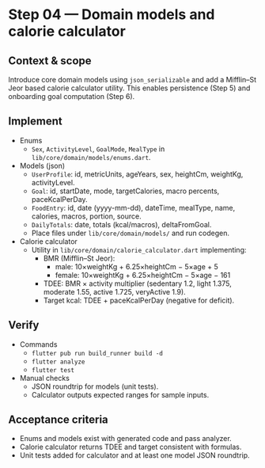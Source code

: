 # Step 04 — Domain models and calorie calculator

## Context & scope
Introduce core domain models using `json_serializable` and add a Mifflin–St Jeor based calorie calculator utility. This enables persistence (Step 5) and onboarding goal computation (Step 6).

## Implement
- Enums
  - `Sex`, `ActivityLevel`, `GoalMode`, `MealType` in `lib/core/domain/models/enums.dart`.
- Models (json)
  - `UserProfile`: id, metricUnits, ageYears, sex, heightCm, weightKg, activityLevel.
  - `Goal`: id, startDate, mode, targetCalories, macro percents, paceKcalPerDay.
  - `FoodEntry`: id, date (yyyy-mm-dd), dateTime, mealType, name, calories, macros, portion, source.
  - `DailyTotals`: date, totals (kcal/macros), deltaFromGoal.
  - Place files under `lib/core/domain/models/` and run codegen.
- Calorie calculator
  - Utility in `lib/core/domain/calorie_calculator.dart` implementing:
    - BMR (Mifflin–St Jeor):
      - male: 10×weightKg + 6.25×heightCm − 5×age + 5
      - female: 10×weightKg + 6.25×heightCm − 5×age − 161
    - TDEE: BMR × activity multiplier (sedentary 1.2, light 1.375, moderate 1.55, active 1.725, veryActive 1.9).
    - Target kcal: TDEE + paceKcalPerDay (negative for deficit).

## Verify
- Commands
  - `flutter pub run build_runner build -d`
  - `flutter analyze`
  - `flutter test`
- Manual checks
  - JSON roundtrip for models (unit tests).
  - Calculator outputs expected ranges for sample inputs.

## Acceptance criteria
- Enums and models exist with generated code and pass analyzer.
- Calorie calculator returns TDEE and target consistent with formulas.
- Unit tests added for calculator and at least one model JSON roundtrip.
